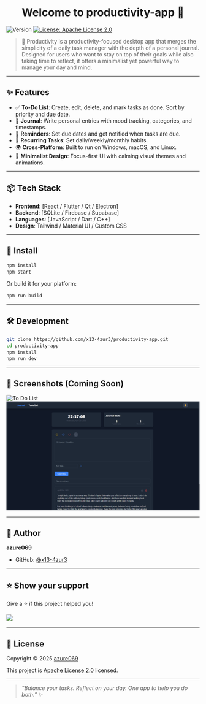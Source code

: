 <h1 align="center">Welcome to productivity-app 👋</h1>
<p>
  <img alt="Version" src="https://img.shields.io/badge/version-0.1.0-blue.svg?cacheSeconds=2592000" />
  <a href="http://www.apache.org/licenses/LICENSE-2.0" target="_blank">
    <img alt="License: Apache License 2.0" src="https://img.shields.io/badge/License-Apache License 2.0-yellow.svg" />
  </a>
</p>

> 📝 Productivity is a productivity-focused desktop app that merges the simplicity of a daily task manager with the depth of a personal journal. Designed for users who want to stay on top of their goals while also taking time to reflect, it offers a minimalist yet powerful way to manage your day and mind.

---

## ✨ Features

- ✅ **To-Do List**: Create, edit, delete, and mark tasks as done. Sort by priority and due date.
- 📓 **Journal**: Write personal entries with mood tracking, categories, and timestamps.
- 🔔 **Reminders**: Set due dates and get notified when tasks are due.
- 🔁 **Recurring Tasks**: Set daily/weekly/monthly habits.
- 🌍 **Cross-Platform**: Built to run on Windows, macOS, and Linux.
- 🧘 **Minimalist Design**: Focus-first UI with calming visual themes and animations.

---

## 📦 Tech Stack

- **Frontend**: [React / Flutter / Qt / Electron]
- **Backend**: [SQLite / Firebase / Supabase]
- **Languages**: [JavaScript / Dart / C++]
- **Design**: Tailwind / Material UI / Custom CSS

---

## 🚀 Install

```sh
npm install
npm start
```

Or build it for your platform:

```sh
npm run build
```

---

## 🛠️ Development

```sh
git clone https://github.com/x13-4zur3/productivity-app.git
cd productivity-app
npm install
npm run dev
```

---

## 📸 Screenshots (Coming Soon)

![To Do List](https://github.com/x13-4zur3/productivity/blob/13ca6fea2b16b8c5dee35e1fe3c4e81e46413f98/screenshots/To-Do-List.png)
![Journal](https://github.com/x13-4zur3/productivity/blob/13ca6fea2b16b8c5dee35e1fe3c4e81e46413f98/screenshots/Journal.png)

---

## 👤 Author

**azure069**

- GitHub: [@x13-4zur3](https://github.com/x13-4zur3)

---

## ⭐ Show your support

Give a ⭐️ if this project helped you!

<a href="https://www.patreon.com/azure069">
  <img src="https://c5.patreon.com/external/logo/become_a_patron_button@2x.png" width="160">
</a>

---

## 📝 License

Copyright © 2025 [azure069](https://github.com/x13-4zur3)

This project is [Apache License 2.0](http://www.apache.org/licenses/LICENSE-2.0) licensed.

---

> _“Balance your tasks. Reflect on your day. One app to help you do both.”_ ✨
